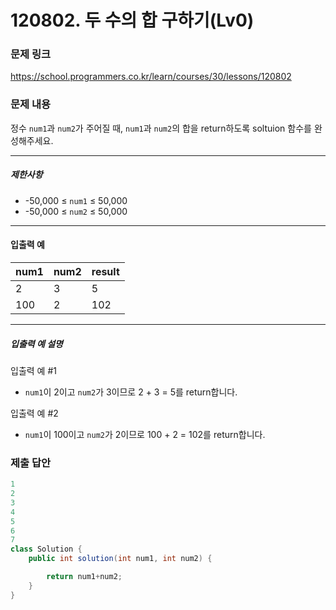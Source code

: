 # 120802. 두 수의 합 구하기(Lv0)
### 문제 링크
https://school.programmers.co.kr/learn/courses/30/lessons/120802
### 문제 내용
정수 `num1`과 `num2`가 주어질 때, `num1`과 `num2`의 합을 return하도록 soltuion 함수를 완성해주세요.

*** ** * ** ***

##### 제한사항

* -50,000 ≤ `num1` ≤ 50,000
* -50,000 ≤ `num2` ≤ 50,000

*** ** * ** ***

#### 입출력 예

| num1 | num2 | result |
|------|------|--------|
| 2    | 3    | 5      |
| 100  | 2    | 102    |

*** ** * ** ***

##### 입출력 예 설명

입출력 예 #1

* `num1`이 2이고 `num2`가 3이므로 2 + 3 = 5를 return합니다.

입출력 예 #2

* `num1`이 100이고 `num2`가 2이므로 100 + 2 = 102를 return합니다.

### 제출 답안
```java
1
2
3
4
5
6
7
class Solution {
    public int solution(int num1, int num2) {

        return num1+num2;
    }
}
```
